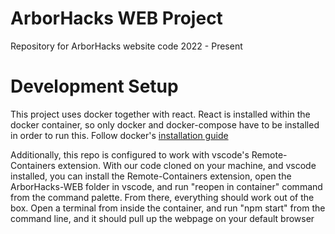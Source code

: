 # ArborHacks WEB Project
Repository for ArborHacks website code 2022 - Present

# Development Setup
This project uses docker together with react. React is installed within the docker container, so
only docker and docker-compose have to be installed in order to run this. Follow docker's [installation guide](https://docs.docker.com/get-docker/)

Additionally, this repo is configured to work with vscode's Remote-Containers extension. With our code cloned on your machine,
and vscode installed, you can install the Remote-Containers extension, open the ArborHacks-WEB folder in vscode, and run
"reopen in container" command from the command palette. From there, everything should work out of the box. Open a terminal
from inside the container, and run "npm start" from the command line, and it should pull up the webpage on your default browser


